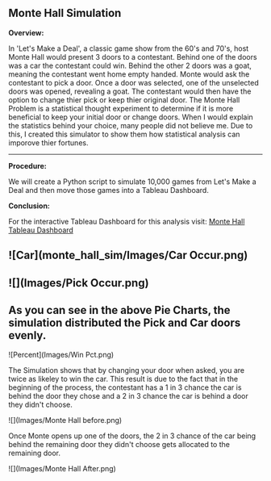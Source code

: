 ## Monte Hall Simulation

__**Overview:**__

In 'Let's Make a Deal', a classic game show from the 60's and 70's, host Monte Hall would present 3 doors to a contestant.  Behind one of the doors was a car the contestant could win.  Behind the other 2 doors was a goat, meaning the contestant went home empty handed.  Monte would ask the contestant to pick a door.  Once a door was selected, one of the unselected doors was opened, revealing a goat.  The contestant would then have the option to change thier pick or keep thier original door.  The Monte Hall Problem is a statistical thought experiment to determine if it is more beneficial to keep your initial door or change doors.  When I would explain the statistics behind your choice, many people did not believe me.  Due to this, I created this simulator to show them how statistical analysis can imporove thier fortunes.

---

__**Procedure:**__

We will create a Python script to simulate 10,000 games from Let's Make a Deal and then move those games into a Tableau Dashboard.

__**Conclusion:**__

For the interactive Tableau Dashboard for this analysis visit:
[Monte Hall Tableau Dashboard](https://public.tableau.com/app/profile/marc.work/viz/MonteHallProblem/MonteDashboard?publish=yes)

![Car](monte_hall_sim/Images/Car Occur.png)
---
![](Images/Pick Occur.png)
---
As you can see in the above Pie Charts, the simulation distributed the Pick and Car doors evenly.
---
![Percent](Images/Win Pct.png)

The Simulation shows that by changing your door when asked, you are twice as likeley to win the car.  This result is due to the fact that in the beginning of the process, the contestant has a 1 in 3 chance the car is behind the door they chose and a 2 in 3 chance the car is behind a door they didn't choose.

![](Images/Monte Hall before.png)

Once Monte opens up one of the doors, the 2 in 3 chance of the car being behind the remaining door they didn't choose gets allocated to the remaining door.

![](Images/Monte Hall After.png)
